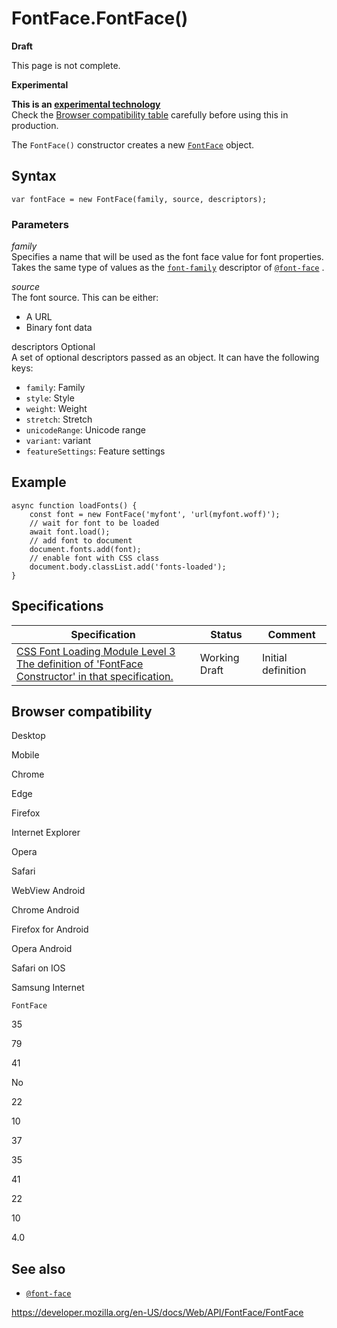 # FontFace.FontFace()

**Draft**

This page is not complete.

**Experimental**

**This is an [experimental technology](https://developer.mozilla.org/en-US/docs/MDN/Guidelines/Conventions_definitions#experimental)**  
Check the [Browser compatibility table](#browser_compatibility) carefully before using this in production.

The `FontFace()` constructor creates a new [`FontFace`](../fontface) object.

## Syntax

    var fontFace = new FontFace(family, source, descriptors);

### Parameters

_family_  
Specifies a name that will be used as the font face value for font properties. Takes the same type of values as the [`font-family`](https://developer.mozilla.org/en-US/docs/Web/CSS/@font-face/font-family) descriptor of [`@font-face`](https://developer.mozilla.org/en-US/docs/Web/CSS/@font-face) .

_source_  
The font source. This can be either:

- A URL
- Binary font data

descriptors <span class="badge inline optional">Optional</span>  
A set of optional descriptors passed as an object. It can have the following keys:

- `family`: Family
- `style`: Style
- `weight`: Weight
- `stretch`: Stretch
- `unicodeRange`: Unicode range
- `variant`: variant
- `featureSettings`: Feature settings

## Example

    async function loadFonts() {
        const font = new FontFace('myfont', 'url(myfont.woff)');
        // wait for font to be loaded
        await font.load();
        // add font to document
        document.fonts.add(font);
        // enable font with CSS class
        document.body.classList.add('fonts-loaded');
    }

## Specifications

<table><thead><tr class="header"><th>Specification</th><th>Status</th><th>Comment</th></tr></thead><tbody><tr class="odd"><td><a href="https://drafts.csswg.org/css-font-loading/#font-face-constructor">CSS Font Loading Module Level 3<br />
<span class="small">The definition of 'FontFace Constructor' in that specification.</span></a></td><td><span class="spec-wd">Working Draft</span></td><td>Initial definition</td></tr></tbody></table>

## Browser compatibility

Desktop

Mobile

Chrome

Edge

Firefox

Internet Explorer

Opera

Safari

WebView Android

Chrome Android

Firefox for Android

Opera Android

Safari on IOS

Samsung Internet

`FontFace`

35

79

41

No

22

10

37

35

41

22

10

4.0

## See also

- [`@font-face`](https://developer.mozilla.org/en-US/docs/Web/CSS/@font-face)

<a href="https://developer.mozilla.org/en-US/docs/Web/API/FontFace/FontFace" class="_attribution-link">https://developer.mozilla.org/en-US/docs/Web/API/FontFace/FontFace</a>

